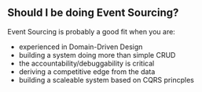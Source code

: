 ## Should I be doing Event Sourcing?

Event Sourcing is probably a good fit when you are:

- experienced in Domain-Driven Design 
- building a system doing more than simple CRUD
- the accountability/debuggability is critical
- deriving a competitive edge from the data
- building a scaleable system based on CQRS princples